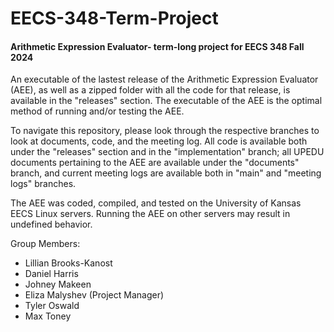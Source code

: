 # EECS-348-Term-Project
#### Arithmetic Expression Evaluator- term-long project for EECS 348 Fall 2024

An executable of the lastest release of the Arithmetic Expression Evaluator (AEE), as well as a zipped folder with all the code for that release, is available in the "releases" section. The executable of the AEE is the optimal method of running and/or testing the AEE. 

To navigate this repository, please look through the respective branches to look at documents, code, and the meeting log. All code is available both under the "releases" section and in the "implementation" branch; all UPEDU documents pertaining to the AEE are available under the "documents" branch, and current meeting logs are available both in "main" and "meeting logs" branches. 

The AEE was coded, compiled, and tested on the University of Kansas EECS Linux servers. Running the AEE on other servers may result in undefined behavior. 

Group Members:
* Lillian Brooks-Kanost
* Daniel Harris
* Johney Makeen
* Eliza Malyshev (Project Manager)
* Tyler Oswald
* Max Toney

